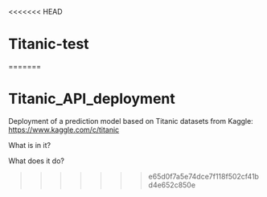 <<<<<<< HEAD
# Titanic-test
=======
# Titanic_API_deployment
Deployment of a prediction model based on Titanic datasets from Kaggle:
https://www.kaggle.com/c/titanic

What is in it?

What does it do?



>>>>>>> e65d0f7a5e74dce7f118f502cf41bd4e652c850e
